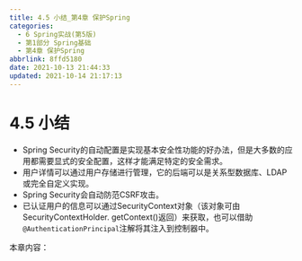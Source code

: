 ```yaml
---
title: 4.5 小结_第4章 保护Spring
categories: 
  - 6 Spring实战(第5版)
  - 第1部分 Spring基础
  - 第4章 保护Spring
abbrlink: 8ffd5180
date: 2021-10-13 21:44:33
updated: 2021-10-14 21:17:13
---
```

# 4.5 小结
- Spring Security的自动配置是实现基本安全性功能的好办法，但是大多数的应用都需要显式的安全配置，这样才能满足特定的安全需求。
- 用户详情可以通过用户存储进行管理，它的后端可以是关系型数据库、LDAP或完全自定义实现。
- Spring Security会自动防范CSRF攻击。
- 已认证用户的信息可以通过SecurityContext对象（该对象可由SecurityContextHolder. getContext()返回）来获取，也可以借助`@AuthenticationPrincipal`注解将其注入到控制器中。

本章内容：
